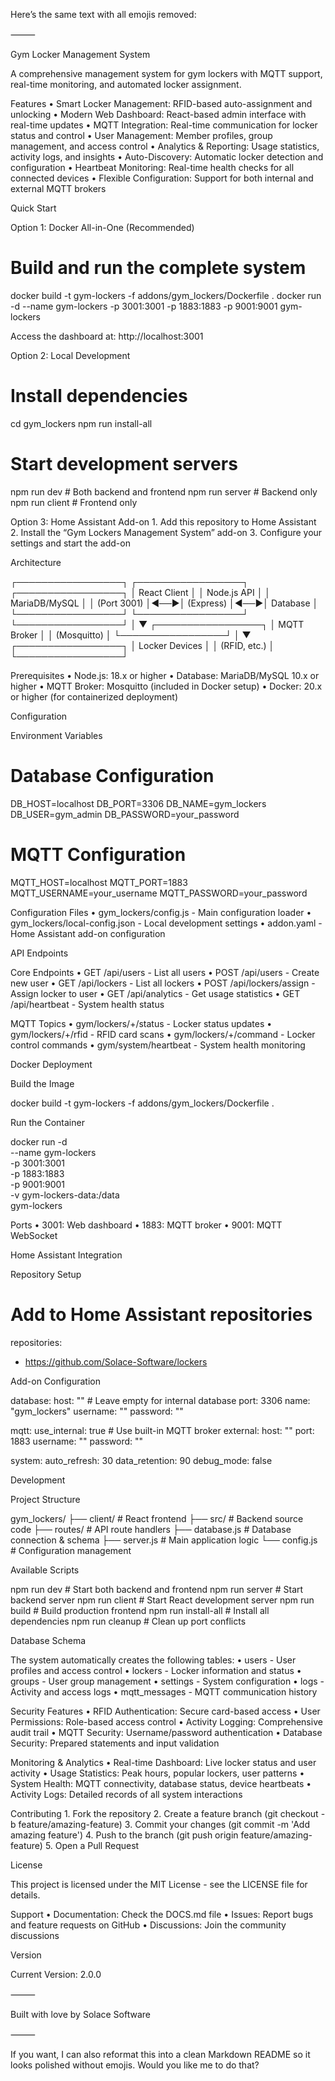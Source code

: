 Here’s the same text with all emojis removed:

⸻

Gym Locker Management System

A comprehensive management system for gym lockers with MQTT support, real-time monitoring, and automated locker assignment.

Features
	•	Smart Locker Management: RFID-based auto-assignment and unlocking
	•	Modern Web Dashboard: React-based admin interface with real-time updates
	•	MQTT Integration: Real-time communication for locker status and control
	•	User Management: Member profiles, group management, and access control
	•	Analytics & Reporting: Usage statistics, activity logs, and insights
	•	Auto-Discovery: Automatic locker detection and configuration
	•	Heartbeat Monitoring: Real-time health checks for all connected devices
	•	Flexible Configuration: Support for both internal and external MQTT brokers

Quick Start

Option 1: Docker All-in-One (Recommended)

# Build and run the complete system
docker build -t gym-lockers -f addons/gym_lockers/Dockerfile .
docker run -d --name gym-lockers -p 3001:3001 -p 1883:1883 -p 9001:9001 gym-lockers

Access the dashboard at: http://localhost:3001

Option 2: Local Development

# Install dependencies
cd gym_lockers
npm run install-all

# Start development servers
npm run dev          # Both backend and frontend
npm run server       # Backend only
npm run client       # Frontend only

Option 3: Home Assistant Add-on
	1.	Add this repository to Home Assistant
	2.	Install the “Gym Lockers Management System” add-on
	3.	Configure your settings and start the add-on

Architecture

┌─────────────────┐    ┌─────────────────┐    ┌─────────────────┐
│   React Client  │    │  Node.js API    │    │  MariaDB/MySQL  │
│   (Port 3001)   │◄──►│   (Express)     │◄──►│   Database      │
└─────────────────┘    └─────────────────┘    └─────────────────┘
                                │
                                ▼
                       ┌─────────────────┐
                       │  MQTT Broker    │
                       │   (Mosquitto)   │
                       └─────────────────┘
                                │
                                ▼
                       ┌─────────────────┐
                       │  Locker Devices │
                       │   (RFID, etc.)  │
                       └─────────────────┘

Prerequisites
	•	Node.js: 18.x or higher
	•	Database: MariaDB/MySQL 10.x or higher
	•	MQTT Broker: Mosquitto (included in Docker setup)
	•	Docker: 20.x or higher (for containerized deployment)

Configuration

Environment Variables

# Database Configuration
DB_HOST=localhost
DB_PORT=3306
DB_NAME=gym_lockers
DB_USER=gym_admin
DB_PASSWORD=your_password

# MQTT Configuration
MQTT_HOST=localhost
MQTT_PORT=1883
MQTT_USERNAME=your_username
MQTT_PASSWORD=your_password

Configuration Files
	•	gym_lockers/config.js - Main configuration loader
	•	gym_lockers/local-config.json - Local development settings
	•	addon.yaml - Home Assistant add-on configuration

API Endpoints

Core Endpoints
	•	GET /api/users - List all users
	•	POST /api/users - Create new user
	•	GET /api/lockers - List all lockers
	•	POST /api/lockers/assign - Assign locker to user
	•	GET /api/analytics - Get usage statistics
	•	GET /api/heartbeat - System health status

MQTT Topics
	•	gym/lockers/+/status - Locker status updates
	•	gym/lockers/+/rfid - RFID card scans
	•	gym/lockers/+/command - Locker control commands
	•	gym/system/heartbeat - System health monitoring

Docker Deployment

Build the Image

docker build -t gym-lockers -f addons/gym_lockers/Dockerfile .

Run the Container

docker run -d \
  --name gym-lockers \
  -p 3001:3001 \
  -p 1883:1883 \
  -p 9001:9001 \
  -v gym-lockers-data:/data \
  gym-lockers

Ports
	•	3001: Web dashboard
	•	1883: MQTT broker
	•	9001: MQTT WebSocket

Home Assistant Integration

Repository Setup

# Add to Home Assistant repositories
repositories:
  - https://github.com/Solace-Software/lockers

Add-on Configuration

database:
  host: ""  # Leave empty for internal database
  port: 3306
  name: "gym_lockers"
  username: ""
  password: ""

mqtt:
  use_internal: true  # Use built-in MQTT broker
  external:
    host: ""
    port: 1883
    username: ""
    password: ""

system:
  auto_refresh: 30
  data_retention: 90
  debug_mode: false

Development

Project Structure

gym_lockers/
├── client/           # React frontend
├── src/             # Backend source code
├── routes/          # API route handlers
├── database.js      # Database connection & schema
├── server.js        # Main application logic
└── config.js        # Configuration management

Available Scripts

npm run dev          # Start both backend and frontend
npm run server       # Start backend server
npm run client       # Start React development server
npm run build        # Build production frontend
npm run install-all  # Install all dependencies
npm run cleanup      # Clean up port conflicts

Database Schema

The system automatically creates the following tables:
	•	users - User profiles and access control
	•	lockers - Locker information and status
	•	groups - User group management
	•	settings - System configuration
	•	logs - Activity and access logs
	•	mqtt_messages - MQTT communication history

Security Features
	•	RFID Authentication: Secure card-based access
	•	User Permissions: Role-based access control
	•	Activity Logging: Comprehensive audit trail
	•	MQTT Security: Username/password authentication
	•	Database Security: Prepared statements and input validation

Monitoring & Analytics
	•	Real-time Dashboard: Live locker status and user activity
	•	Usage Statistics: Peak hours, popular lockers, user patterns
	•	System Health: MQTT connectivity, database status, device heartbeats
	•	Activity Logs: Detailed records of all system interactions

Contributing
	1.	Fork the repository
	2.	Create a feature branch (git checkout -b feature/amazing-feature)
	3.	Commit your changes (git commit -m 'Add amazing feature')
	4.	Push to the branch (git push origin feature/amazing-feature)
	5.	Open a Pull Request

License

This project is licensed under the MIT License - see the LICENSE file for details.

Support
	•	Documentation: Check the DOCS.md file
	•	Issues: Report bugs and feature requests on GitHub
	•	Discussions: Join the community discussions

Version

Current Version: 2.0.0

⸻

Built with love by Solace Software

⸻

If you want, I can also reformat this into a clean Markdown README so it looks polished without emojis. Would you like me to do that?
